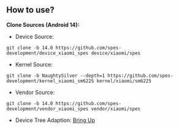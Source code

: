 ## How to use?
<b>Clone Sources (Android 14):</b>
- Device Source:
```
git clone -b 14.0 https://github.com/spes-development/device_xiaomi_spes device/xiaomi/spes
```
- Kernel Source:
```
git clone -b NaughtySilver --depth=1 https://github.com/spes-development/kernel_xiaomi_sm6225 kernel/xiaomi/sm6225
```
- Vendor Source:
```
git clone -b 14.0 https://github.com/spes-development/vendor_xiaomi_spes vendor/xiaomi/spes
```
- Device Tree Adaption:
[Bring Up](https://github.com/spes-development/device_xiaomi_spes/commit/ddbf1e1c490bf1ca4a46f88f9a30b8fafba8c3f5)
